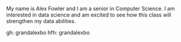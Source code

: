My name is Alex Fowler and I am a senior in Computer Science. I am interested in data science and am excited to see
how this class will strengthen my data abilities.

gh: grandalexbo
hfh: grandalexbo

